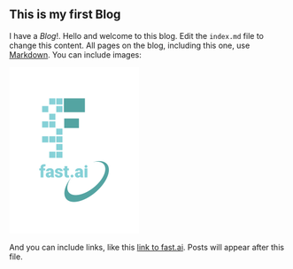 ## This is my first Blog
I have a *Blog*!. 
Hello and welcome to this blog. Edit the `index.md` file to change this content. All pages on the blog, including this one, use [Markdown](https://guides.github.com/features/mastering-markdown/). You can include images:

![Image of fast.ai logo](images/logo.png)



And you can include links, like this [link to fast.ai](https://www.fast.ai). Posts will appear after this file. 

